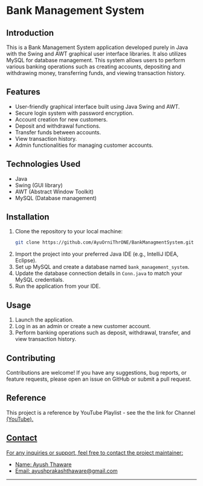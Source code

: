 # Bank Management System

## Introduction
This is a Bank Management System application developed purely in Java with the Swing and AWT graphical user interface libraries. It also utilizes MySQL for database management. This system allows users to perform various banking operations such as creating accounts, depositing and withdrawing money, transferring funds, and viewing transaction history.

## Features
- User-friendly graphical interface built using Java Swing and AWT.
- Secure login system with password encryption.
- Account creation for new customers.
- Deposit and withdrawal functions.
- Transfer funds between accounts.
- View transaction history.
- Admin functionalities for managing customer accounts.

## Technologies Used
- Java
- Swing (GUI library)
- AWT (Abstract Window Toolkit)
- MySQL (Database management)

## Installation
1. Clone the repository to your local machine:
   ```bash
   git clone https://github.com/AyuOrniThrONE/BankManagmentSystem.git
   ```
2. Import the project into your preferred Java IDE (e.g., IntelliJ IDEA, Eclipse).
3. Set up MySQL and create a database named `bank_management_system`.
4. Update the database connection details in `Conn.java` to match your MySQL credentials.
5. Run the application from your IDE.

## Usage
1. Launch the application.
2. Log in as an admin or create a new customer account.
3. Perform banking operations such as deposit, withdrawal, transfer, and view transaction history.

## Contributing
Contributions are welcome! If you have any suggestions, bug reports, or feature requests, please open an issue on GitHub or submit a pull request.

## Reference
This project is a reference by YouTube Playlist - see the the link for Channel <a href="https://youtube.com/playlist?list=PL_6klLfS1WqG8mRCW5a-bIViq1DbzQkp9&si=Zi-tx7ysyEkkCwyv">(YouTube).

## Contact
For any inquiries or support, feel free to contact the project maintainer:
- Name: Ayush Thaware
- Email: ayushprakashthaware@gmail.com

---
